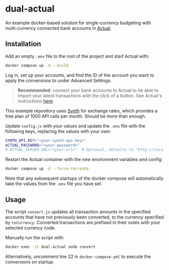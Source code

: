 # dual-actual

An example docker-based solution for single-currency budgeting with multi-currency connected bank accounts in [Actual](https://actualbudget.org/).

## Installation

Add an empty `.env` file to the root of the project and start Actual with:

```bash
docker compose up -d --build
```

Log in, set up your accounts, and find the ID of the account you want to apply the conversions to under Advanced Settings.

> **Recommended**: connect your bank accounts to Actual to be able to import your latest transactions with the click of a button. See Actual's instructions [here](https://actualbudget.org/docs/advanced/bank-sync/).

This example repository uses [Synth](https://synthfinance.com/) for exchange rates, which provides a free plan of 1000 API calls per month. Should be more than enough.

Update `config.js` with your values and update the `.env` file with the following keys, replacing the values with your own:

```bash
SYNTH_API_KEY="<your-synth-api-key>"
ACTUAL_PASSWORD="<your-password>"
# ACTUAL_SERVER_URL="<your-url>"  # Optional, defaults to "http://localhost:5006"
```

Restart the Actual container with the new environment variables and config:

```bash
docker compose up -d --force-recreate
```

Note that any subsequent startups of the docker compose will automatically take the values from the `.env` file you have set.

## Usage

The script `convert.js` updates all transaction amounts in the specified accounts that have not previously been converted, to the currency specified by `toCurrency`. Converted transactions are prefixed in their notes with your selected currency code.

Manually run the script with:

```bash
docker exec -it dual-actual node convert
```

Alternatively, uncomment line 22 in `docker-compose.yml` to execute the conversions on startup.
